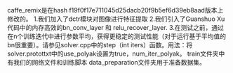 caffe_remix是在hash f19f0f17e711045d25dacb20f9b5ef6d39eb8aad版本上修改的。
1.我们加入了dctr模块对图像进行特征提取
2.我们引入了Guanshuo Xu代码中的内存高效的bn_conv_layer 和 relu_recover_layer.
3.在测试之前，通过在n个训练迭代中进行参数平均，获得更稳定的测试性能（对于运行基于平均值的bn很重要）。请参见solver.cpp中的step（int iters）函数。用法：将solver.protottxt中的use_polyak设置为true，num_iter_polyak。
train文件夹中有我们的网络文件和训练脚本
data_preparation文件夹用于准备数据集。